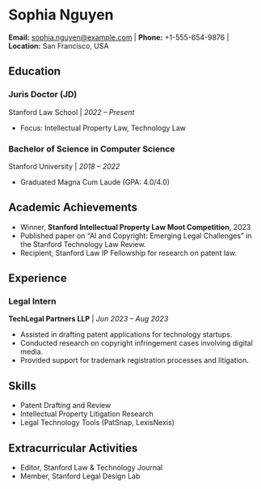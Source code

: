 # **Sophia Nguyen**
**Email:** sophia.nguyen@example.com | **Phone:** +1-555-654-9876 | **Location:** San Francisco, USA  

## **Education**  
### **Juris Doctor (JD)**  
Stanford Law School | *2022 – Present*  
- Focus: Intellectual Property Law, Technology Law  

### **Bachelor of Science in Computer Science**  
Stanford University | *2018 – 2022*  
- Graduated Magna Cum Laude (GPA: 4.0/4.0)  

## **Academic Achievements**  
- Winner, **Stanford Intellectual Property Law Moot Competition**, 2023  
- Published paper on “AI and Copyright: Emerging Legal Challenges” in the Stanford Technology Law Review.  
- Recipient, Stanford Law IP Fellowship for research on patent law.  

## **Experience**  
### **Legal Intern**  
**TechLegal Partners LLP** | *Jun 2023 – Aug 2023*  
- Assisted in drafting patent applications for technology startups.  
- Conducted research on copyright infringement cases involving digital media.  
- Provided support for trademark registration processes and litigation.    

## **Skills**  
- Patent Drafting and Review  
- Intellectual Property Litigation Research  
- Legal Technology Tools (PatSnap, LexisNexis)  

## **Extracurricular Activities**  
- Editor, Stanford Law & Technology Journal  
- Member, Stanford Legal Design Lab  
